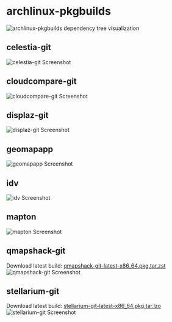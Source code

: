 # archlinux-pkgbuilds
![archlinux-pkgbuilds dependency tree visualization](https://raw.githubusercontent.com/nickmcummins/archlinux-pkgbuilds/master/archlinux-pkgbuilds-dependency-tree.png)

## celestia-git
![celestia-git Screenshot](https://raw.githubusercontent.com/nickmcummins/archlinux-pkgbuilds/master/screenshots/celestia-git.png)

## cloudcompare-git
![cloudcompare-git Screenshot](https://raw.githubusercontent.com/nickmcummins/archlinux-pkgbuilds/master/screenshots/cloudcompare-git.png)

## displaz-git
![displaz-git Screenshot](https://raw.githubusercontent.com/nickmcummins/archlinux-pkgbuilds/master/screenshots/displaz-git.png)

## geomapapp
![geomapapp Screenshot](https://raw.githubusercontent.com/nickmcummins/archlinux-pkgbuilds/master/screenshots/geomapapp.png)
## idv
![idv Screenshot](https://raw.githubusercontent.com/nickmcummins/archlinux-pkgbuilds/master/screenshots/idv.png)

## mapton
![mapton Screenshot](https://raw.githubusercontent.com/nickmcummins/archlinux-pkgbuilds/master/screenshots/mapton.png)

## qmapshack-git
Download latest build: [qmapshack-git-latest-x86_64.pkg.tar.zst](https://www.nickmcummins.com/download/archlinux-pkgbuilds/qmapshack-git/qmapshack-git-latest-x86_64.pkg.tar.zst)
![qmapshack-git Screenshot](https://raw.githubusercontent.com/nickmcummins/archlinux-pkgbuilds/master/screenshots/qmapshack-git.png)

## stellarium-git
Download latest build: [stellarium-git-latest-x86_64.pkg.tar.lzo](https://www.nickmcummins.com/download/archlinux-pkgbuilds/stellarium-git/stellarium-git-latest-x86_64.pkg.tar.lzo)
![stellarium-git Screenshot](https://raw.githubusercontent.com/nickmcummins/archlinux-pkgbuilds/master/screenshots/stellarium-git.png)
